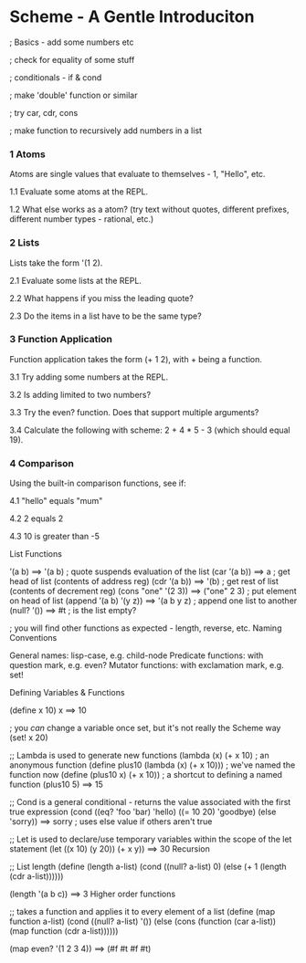 Scheme - A Gentle Introduciton
==============================

; Basics - add some numbers etc

; check for equality of some stuff

; conditionals - if & cond

; make 'double' function or similar

; try car, cdr, cons

; make function to recursively add numbers in a list

### 1 Atoms

Atoms are single values that evaluate to themselves - 1, "Hello", etc.

1.1 Evaluate some atoms at the REPL.

1.2 What else works as a atom?  (try text without quotes, different prefixes, different number types - rational, etc.)

### 2 Lists

Lists take the form '(1 2).

2.1 Evaluate some lists at the REPL.

2.2 What happens if you miss the leading quote?

2.3 Do the items in a list have to be the same type?

### 3 Function Application

Function application takes the form (+ 1 2), with + being a function.

3.1 Try adding some numbers at the REPL.

3.2 Is adding limited to two numbers?

3.3 Try the even? function.  Does that support multiple arguments?

3.4 Calculate the following with scheme: 2 + 4 * 5 - 3 (which should equal 19).

### 4 Comparison

Using the built-in comparison functions, see if:

4.1 "hello" equals "mum"

4.2 2 equals 2

4.3 10 is greater than -5

List Functions

’(a b)                   ==> '(a b)      ; quote suspends evaluation of the list
(car ’(a b))             ==> a           ; get head of list (contents of address reg)
(cdr ’(a b))             ==> '(b)        ; get rest of list (contents of decrement reg)
(cons "one" '(2 3))      ==> ("one" 2 3) ; put element on head of list
(append ’(a b) ’(y z))   ==> '(a b y z)  ; append one list to another
(null? ’())              ==> #t          ; is the list empty?

; you will find other functions as expected - length, reverse, etc.
Naming Conventions

General names: lisp-case, e.g. child-node Predicate functions: with question mark, e.g. even? Mutator functions: with exclamation mark, e.g. set!

Defining Variables & Functions

(define x 10)
x                          ==> 10

; you *can* change a variable once set, but it's not really the Scheme way
(set! x 20) 

;; Lambda is used to generate new functions
(lambda (x) (+ x 10)                    ; an anonymous function
(define plus10 (lambda (x) (+ x 10)))   ; we've named the function now
(define (plus10 x) (+ x 10))            ; a shortcut to defining a named function
(plus10 5)                 ==> 15

;; Cond is a general conditional - returns the value associated with the first true expression
(cond 
  ((eq? 'foo 'bar) 'hello)
  ((= 10 20) 'goodbye)
  (else 'sorry))            ==> sorry   ; uses else value if others aren't true

;; Let is used to declare/use temporary variables within the scope of the let statement
(let
  ((x 10)
   (y 20))
  (+ x y))                  ==> 30
Recursion

;; List length
(define (length a-list)
    (cond ((null? a-list) 0)
      (else (+ 1 (length (cdr a-list))))))

(length '(a b c))            ==> 3
Higher order functions

;; takes a function and applies it to every element of a list
(define (map function a-list)
    (cond ((null? a-list) '())
      (else (cons (function (car a-list)) (map function (cdr a-list))))))

(map even? '(1 2 3 4))        ==> (#f #t #f #t)
